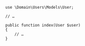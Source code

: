 <pre><code class="php">use \Domain\Users\Models\User;

// …

public function index(<span class="type">User</span> $user)
{
    // …
}</code></pre>
